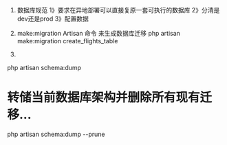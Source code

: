 1. 数据库规范
   1》要求在异地部署可以直接复原一套可执行的数据库
   2》分清是dev还是prod
   3》配置数据
2. make:migration Artisan 命令 来生成数据库迁移
   php artisan make:migration create_flights_table

3.

php artisan schema:dump

# 转储当前数据库架构并删除所有现有迁移...

php artisan schema:dump --prune
